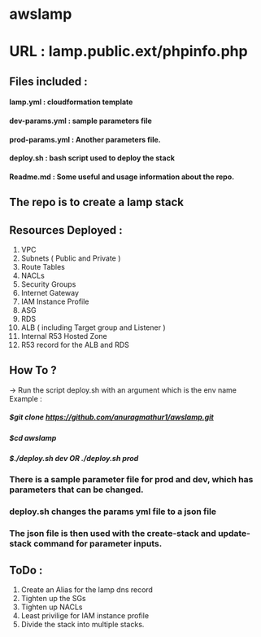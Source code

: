 # awslamp

# URL : lamp.public.ext/phpinfo.php

## Files included : 
#### lamp.yml : cloudformation template
#### dev-params.yml : sample parameters file
#### prod-params.yml : Another parameters file.
#### deploy.sh : bash script used to deploy the stack
#### Readme.md : Some useful and usage information about the repo.

## The repo is to create a lamp stack
## Resources Deployed :
1. VPC
2. Subnets ( Public and Private )
3. Route Tables
4. NACLs
5. Security Groups
6. Internet Gateway
7. IAM Instance Profile
8. ASG
9. RDS
10. ALB ( including Target group and Listener )
11. Internal R53 Hosted Zone
12. R53 record for the ALB and RDS

## How To ?
-> Run the script deploy.sh with an argument which is the env name
  Example : 
  ##### $git clone https://github.com/anuragmathur1/awslamp.git
  ##### $cd awslamp
  ##### $./deploy.sh dev  __OR__ ./deploy.sh prod

### There is a sample parameter file for prod and dev, which has parameters that can be changed.
### deploy.sh changes the params yml file to a json file
### The json file is then used with the create-stack and update-stack command for parameter inputs.

## ToDo : 
1. Create an Alias for the lamp dns record
2. Tighten up the SGs
3. Tighten up NACLs
4. Least privilige for IAM instance profile
5. Divide the stack into multiple stacks.
